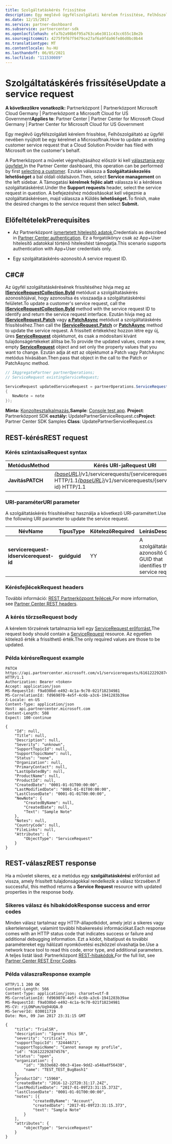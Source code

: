 ```yaml
---
title: Szolgáltatáskérés frissítése
description: Egy meglévő ügyfélszolgálati kérelem frissítése, Felhőszolgáltató az ügyfél nevében nyújtott be egy kérelmet a Microsoftnak.
ms.date: 12/15/2017
ms.service: partner-dashboard
ms.subservice: partnercenter-sdk
ms.openlocfilehash: efa7b2a98b6f95a763ca6e3811c43cc655c18e2b
ms.sourcegitcommit: 4275f9f67f9479ce27af6a9fda96fe86d0bc0b44
ms.translationtype: MT
ms.contentlocale: hu-HU
ms.lasthandoff: 06/05/2021
ms.locfileid: "111530089"
---
```

# <a name="update-a-service-request"></a><span data-ttu-id="b170b-103">Szolgáltatáskérés frissítése</span><span class="sxs-lookup"><span data-stu-id="b170b-103">Update a service request</span></span>

<span data-ttu-id="b170b-104">**A következőkre vonatkozik:** Partnerközpont | Partnerközpont Microsoft Cloud Germany | Partnerközpont a Microsoft Cloud for US Government</span><span class="sxs-lookup"><span data-stu-id="b170b-104">**Applies to**: Partner Center | Partner Center for Microsoft Cloud Germany | Partner Center for Microsoft Cloud for US Government</span></span>

<span data-ttu-id="b170b-105">Egy meglévő ügyfélszolgálati kérelem frissítése, Felhőszolgáltató az ügyfél nevében nyújtott be egy kérelmet a Microsoftnak.</span><span class="sxs-lookup"><span data-stu-id="b170b-105">How to update an existing customer service request that a Cloud Solution Provider has filed with Microsoft on the customer's behalf.</span></span>

<span data-ttu-id="b170b-106">A Partnerközpont a művelet végrehajtásához először ki kell [választania egy ügyfelet.](get-a-customer-by-name.md)</span><span class="sxs-lookup"><span data-stu-id="b170b-106">In the Partner Center dashboard, this operation can be performed by first [selecting a customer](get-a-customer-by-name.md).</span></span> <span data-ttu-id="b170b-107">Ezután válassza a **Szolgáltatáskezelés lehetőséget** a bal oldali oldalsávon.</span><span class="sxs-lookup"><span data-stu-id="b170b-107">Then, select **Service management** on the left sidebar.</span></span> <span data-ttu-id="b170b-108">A Támogatási **kérelmek fejléc alatt** válassza ki a kérdéses szolgáltatáskérést.</span><span class="sxs-lookup"><span data-stu-id="b170b-108">Under the **Support requests** header, select the service request in question.</span></span> <span data-ttu-id="b170b-109">A befejezéshez módosításokat kell végeznie a szolgáltatáskérésen, majd válassza a Küldés **lehetőséget.**</span><span class="sxs-lookup"><span data-stu-id="b170b-109">To finish, make the desired changes to the service request then select **Submit.**</span></span>

## <a name="prerequisites"></a><span data-ttu-id="b170b-110">Előfeltételek</span><span class="sxs-lookup"><span data-stu-id="b170b-110">Prerequisites</span></span>

- <span data-ttu-id="b170b-111">Az Partnerközpont [ismertetett hitelesítő adatok.](partner-center-authentication.md)</span><span class="sxs-lookup"><span data-stu-id="b170b-111">Credentials as described in [Partner Center authentication](partner-center-authentication.md).</span></span> <span data-ttu-id="b170b-112">Ez a forgatókönyv csak az App+User hitelesítő adatokkal történő hitelesítést támogatja.</span><span class="sxs-lookup"><span data-stu-id="b170b-112">This scenario supports authentication with App+User credentials only.</span></span>

- <span data-ttu-id="b170b-113">Egy szolgáltatáskérés-azonosító.</span><span class="sxs-lookup"><span data-stu-id="b170b-113">A service request ID.</span></span>

## <a name="c"></a><span data-ttu-id="b170b-114">C\#</span><span class="sxs-lookup"><span data-stu-id="b170b-114">C\#</span></span>

<span data-ttu-id="b170b-115">Az ügyfél szolgáltatáskérésének frissítéséhez hívja meg az [**IServiceRequestCollection.ById**](/dotnet/api/microsoft.store.partnercenter.servicerequests.iservicerequestcollection.byid) metódust a szolgáltatáskérés azonosítójával, hogy azonosítsa és visszaadja a szolgáltatáskérési felületet.</span><span class="sxs-lookup"><span data-stu-id="b170b-115">To update a customer's service request, call the [**IServiceRequestCollection.ById**](/dotnet/api/microsoft.store.partnercenter.servicerequests.iservicerequestcollection.byid) method with the service request ID to identify and return the service request interface.</span></span> <span data-ttu-id="b170b-116">Ezután hívja meg az [**IServiceRequest.Patch**](/dotnet/api/microsoft.store.partnercenter.servicerequests.iservicerequest.patch) vagy [**a PatchAsync**](/dotnet/api/microsoft.store.partnercenter.servicerequests.iservicerequest.patchasync) metódust a szolgáltatáskérés frissítéséhez.</span><span class="sxs-lookup"><span data-stu-id="b170b-116">Then call the [**IServiceRequest.Patch**](/dotnet/api/microsoft.store.partnercenter.servicerequests.iservicerequest.patch) or [**PatchAsync**](/dotnet/api/microsoft.store.partnercenter.servicerequests.iservicerequest.patchasync) method to update the service request.</span></span> <span data-ttu-id="b170b-117">A frissített értékekhez hozzon létre egy új, üres [**ServiceRequest**](/dotnet/api/microsoft.store.partnercenter.models.servicerequests.servicerequest) objektumot, és csak a módosítani kívánt tulajdonságértékeket állítsa be.</span><span class="sxs-lookup"><span data-stu-id="b170b-117">To provide the updated values, create a new, empty [**ServiceRequest**](/dotnet/api/microsoft.store.partnercenter.models.servicerequests.servicerequest) object and set only the property values that you want to change.</span></span> <span data-ttu-id="b170b-118">Ezután adja át ezt az objektumot a Patch vagy PatchAsync metódus hívásában.</span><span class="sxs-lookup"><span data-stu-id="b170b-118">Then pass that object in the call to the Patch or PatchAsync method.</span></span>

``` csharp
// IAggregatePartner partnerOperations;
// ServiceRequest existingServiceRequest;

ServiceRequest updatedServiceRequest = partnerOperations.ServiceRequests.ById(existingServiceRequest.Id).Patch(new ServiceRequest
{
   NewNote = note
});
```

<span data-ttu-id="b170b-119">**Minta:** [Konzoltesztalkalmazás.](console-test-app.md)</span><span class="sxs-lookup"><span data-stu-id="b170b-119">**Sample**: [Console test app](console-test-app.md).</span></span> <span data-ttu-id="b170b-120">**Project**: Partnerközpont SDK **osztály:** UpdatePartnerServiceRequest.cs</span><span class="sxs-lookup"><span data-stu-id="b170b-120">**Project**: Partner Center SDK Samples **Class**: UpdatePartnerServiceRequest.cs</span></span>

## <a name="rest-request"></a><span data-ttu-id="b170b-121">REST-kérés</span><span class="sxs-lookup"><span data-stu-id="b170b-121">REST request</span></span>

### <a name="request-syntax"></a><span data-ttu-id="b170b-122">Kérés szintaxisa</span><span class="sxs-lookup"><span data-stu-id="b170b-122">Request syntax</span></span>

| <span data-ttu-id="b170b-123">Metódus</span><span class="sxs-lookup"><span data-stu-id="b170b-123">Method</span></span>    | <span data-ttu-id="b170b-124">Kérés URI-ja</span><span class="sxs-lookup"><span data-stu-id="b170b-124">Request URI</span></span>                                                                                 |
|-----------|---------------------------------------------------------------------------------------------|
| <span data-ttu-id="b170b-125">**Javítás**</span><span class="sxs-lookup"><span data-stu-id="b170b-125">**PATCH**</span></span> | <span data-ttu-id="b170b-126">[*{baseURL}*](partner-center-rest-urls.md)/v1/servicerequests/{servicerequest-id} HTTP/1.1</span><span class="sxs-lookup"><span data-stu-id="b170b-126">[*{baseURL}*](partner-center-rest-urls.md)/v1/servicerequests/{servicerequest-id} HTTP/1.1</span></span> |

### <a name="uri-parameter"></a><span data-ttu-id="b170b-127">URI-paraméter</span><span class="sxs-lookup"><span data-stu-id="b170b-127">URI parameter</span></span>

<span data-ttu-id="b170b-128">A szolgáltatáskérés frissítéséhez használja a következő URI-paramétert.</span><span class="sxs-lookup"><span data-stu-id="b170b-128">Use the following URI parameter to update the service request.</span></span>

| <span data-ttu-id="b170b-129">Név</span><span class="sxs-lookup"><span data-stu-id="b170b-129">Name</span></span>                  | <span data-ttu-id="b170b-130">Típus</span><span class="sxs-lookup"><span data-stu-id="b170b-130">Type</span></span>     | <span data-ttu-id="b170b-131">Kötelező</span><span class="sxs-lookup"><span data-stu-id="b170b-131">Required</span></span> | <span data-ttu-id="b170b-132">Leírás</span><span class="sxs-lookup"><span data-stu-id="b170b-132">Description</span></span>                                 |
|-----------------------|----------|----------|---------------------------------------------|
| <span data-ttu-id="b170b-133">**servicerequest-id**</span><span class="sxs-lookup"><span data-stu-id="b170b-133">**servicerequest-id**</span></span> | <span data-ttu-id="b170b-134">**guid**</span><span class="sxs-lookup"><span data-stu-id="b170b-134">**guid**</span></span> | <span data-ttu-id="b170b-135">Y</span><span class="sxs-lookup"><span data-stu-id="b170b-135">Y</span></span>        | <span data-ttu-id="b170b-136">A szolgáltatáskérést azonosító GUID.</span><span class="sxs-lookup"><span data-stu-id="b170b-136">A GUID that identifies the service request.</span></span> |

### <a name="request-headers"></a><span data-ttu-id="b170b-137">Kérésfejlécek</span><span class="sxs-lookup"><span data-stu-id="b170b-137">Request headers</span></span>

<span data-ttu-id="b170b-138">További információ: [REST Partnerközpont fejlécek.](headers.md)</span><span class="sxs-lookup"><span data-stu-id="b170b-138">For more information, see [Partner Center REST headers](headers.md).</span></span>

### <a name="request-body"></a><span data-ttu-id="b170b-139">A kérés törzse</span><span class="sxs-lookup"><span data-stu-id="b170b-139">Request body</span></span>

<span data-ttu-id="b170b-140">A kérelem törzsének tartalmaznia kell egy [ServiceRequest erőforrást.](service-request-resources.md)</span><span class="sxs-lookup"><span data-stu-id="b170b-140">The request body should contain a [ServiceRequest](service-request-resources.md) resource.</span></span> <span data-ttu-id="b170b-141">Az egyetlen kötelező érték a frissíthető érték.</span><span class="sxs-lookup"><span data-stu-id="b170b-141">The only required values are those to be updated.</span></span>

### <a name="request-example"></a><span data-ttu-id="b170b-142">Példa kérésre</span><span class="sxs-lookup"><span data-stu-id="b170b-142">Request example</span></span>

```http
PATCH https://api.partnercenter.microsoft.com/v1/servicerequests/616122292874576 HTTP/1.1
Authorization: Bearer <token>
Accept: application/json
MS-RequestId: f9a030bd-e492-4c1a-9c70-021f18234981
MS-CorrelationId: fd969070-4e5f-4c6b-a3c6-1941283b39ae
X-Locale: en-US
Content-Type: application/json
Host: api.partnercenter.microsoft.com
Content-Length: 508
Expect: 100-continue

{
    "Id": null,
    "Title": null,
    "Description": null,
    "Severity": "unknown",
    "SupportTopicId": null,
    "SupportTopicName": null,
    "Status": "none",
    "Organization": null,
    "PrimaryContact": null,
    "LastUpdatedBy": null,
    "ProductName": null,
    "ProductId": null,
    "CreatedDate": "0001-01-01T00:00:00",
    "LastModifiedDate": "0001-01-01T00:00:00",
    "LastClosedDate": "0001-01-01T00:00:00",
    "NewNote": {
        "CreatedByName": null,
        "CreatedDate": null,
        "Text": "Sample Note"
    },
    "Notes": null,
    "CountryCode": null,
    "FileLinks": null,
    "Attributes": {
        "ObjectType": "ServiceRequest"
    }
}
```

## <a name="rest-response"></a><span data-ttu-id="b170b-143">REST-válasz</span><span class="sxs-lookup"><span data-stu-id="b170b-143">REST response</span></span>

<span data-ttu-id="b170b-144">Ha a művelet sikeres, ez a metódus egy **szolgáltatáskérési** erőforrást ad vissza, amely frissített tulajdonságokkal rendelkezik a válasz törzsében.</span><span class="sxs-lookup"><span data-stu-id="b170b-144">If successful, this method returns a **Service Request** resource with updated properties in the response body.</span></span>

### <a name="response-success-and-error-codes"></a><span data-ttu-id="b170b-145">Sikeres válasz és hibakódok</span><span class="sxs-lookup"><span data-stu-id="b170b-145">Response success and error codes</span></span>

<span data-ttu-id="b170b-146">Minden válasz tartalmaz egy HTTP-állapotkódot, amely jelzi a sikeres vagy sikertelenséget, valamint további hibakeresési információkat.</span><span class="sxs-lookup"><span data-stu-id="b170b-146">Each response comes with an HTTP status code that indicates success or failure and additional debugging information.</span></span> <span data-ttu-id="b170b-147">Ezt a kódot, hibatípust és további paramétereket egy hálózati nyomkövetési eszközzel olvashatja be.</span><span class="sxs-lookup"><span data-stu-id="b170b-147">Use a network trace tool to read this code, error type, and additional parameters.</span></span> <span data-ttu-id="b170b-148">A teljes listát lásd: Partnerközpont [REST-hibakódok.](error-codes.md)</span><span class="sxs-lookup"><span data-stu-id="b170b-148">For the full list, see [Partner Center REST Error Codes](error-codes.md).</span></span>

### <a name="response-example"></a><span data-ttu-id="b170b-149">Példa válaszra</span><span class="sxs-lookup"><span data-stu-id="b170b-149">Response example</span></span>

```http
HTTP/1.1 200 OK
Content-Length: 566
Content-Type: application/json; charset=utf-8
MS-CorrelationId: fd969070-4e5f-4c6b-a3c6-1941283b39ae
MS-RequestId: f9a030bd-e492-4c1a-9c70-021f18234981
MS-CV: rjLONPum/Uq94UQA.0
MS-ServerId: 030011719
Date: Mon, 09 Jan 2017 23:31:15 GMT

{
    "title": "TrialSR",
    "description": "Ignore this SR",
    "severity": "critical",
    "supportTopicId": "32444671",
    "supportTopicName": "Cannot manage my profile",
    "id": "616122292874576",
    "status": "open",
    "organization": {
        "id": "3b33e682-00c3-41ee-9dd2-a548adf56438",
        "name": "TEST_TEST_BugBash1"
    },
    "productId": "15960",
    "createdDate": "2016-12-22T20:31:17.24Z",
    "lastModifiedDate": "2017-01-09T23:31:15.373Z",
    "lastClosedDate": "0001-01-01T00:00:00",
    "notes": [{
            "createdByName": "Account",
            "createdDate": "2017-01-09T23:31:15.373",
            "text": "Sample Note"
        }
    ],
    "attributes": {
        "objectType": "ServiceRequest"
    }
}
```
